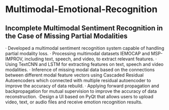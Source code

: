 # Multimodal-Emotional-Recognition
## Incomplete Multimodal Sentiment Recognition in the Case of Missing Partial Modalities 
· Developed a multimodal sentiment recognition system capable of handling partial modality loss. 
· Processing multimodal datasets IEMOCAP and MSP-IMPROV, including text, speech, and video, to extract relevant features. 
· Using TextCNN and LSTM for extracting features on text, speech and video modalities. 
· Inference of missing modal data based on the connections between different modal feature vectors using Cascaded Residual Autoencoders which connected with multiple residual autoencoder to improve the accuracy of data rebuild. 
· Applying forward propagation and backpropagation for mutual supervision to improve the accuracy of data reconstruction. 
·Design a UI based on PyQt that allows users to upload video, text, or audio files and receive emotion recognition results. 

